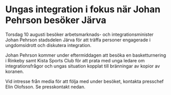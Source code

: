 # Ungas integration i fokus när Johan Pehrson besöker Järva

Torsdag 10 augusti besöker arbetsmarknads- och integrationsminister Johan Pehrson stadsdelen Järva för att träffa personer engagerade i ungdomsidrott och diskutera integration.

Johan Pehrson kommer under eftermiddagen att besöka en basketturnering i Rinkeby samt Kista Sports Club för att prata med unga ledare om integrationsfrågor och ungas situation kopplat till bränningar av kopior av koranen.

Vid intresse från media för att följa med under besöket, kontakta presschef Elin Olofsson. Se presskontakt nedan.
